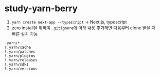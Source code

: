 # study-yarn-berry

1. `yarn create next-app --typescript` -> Next.js, typescript
2. zero install을 위하여 `.gitignore`에 아래 내용 추가하면 다음부터 clone 받을 때 빠른 설치 가능

```
.yarn/*
!.yarn/cache
!.yarn/patches
!.yarn/plugins
!.yarn/releases
!.yarn/sdks
!.yarn/versions
```
